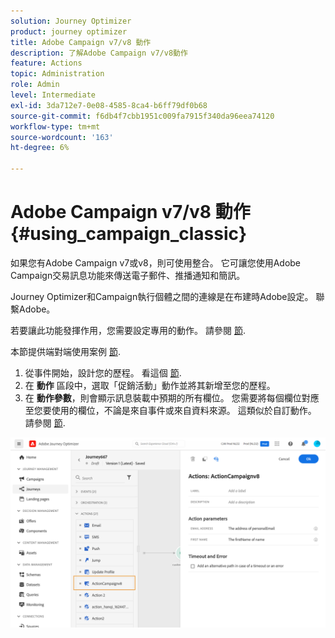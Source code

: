 ```yaml
---
solution: Journey Optimizer
product: journey optimizer
title: Adobe Campaign v7/v8 動作
description: 了解Adobe Campaign v7/v8動作
feature: Actions
topic: Administration
role: Admin
level: Intermediate
exl-id: 3da712e7-0e08-4585-8ca4-b6ff79df0b68
source-git-commit: f6db4f7cbb1951c009fa7915f340da96eea74120
workflow-type: tm+mt
source-wordcount: '163'
ht-degree: 6%

---
```


# Adobe Campaign v7/v8 動作 {#using_campaign_classic}

如果您有Adobe Campaign v7或v8，則可使用整合。 它可讓您使用Adobe Campaign交易訊息功能來傳送電子郵件、推播通知和簡訊。

Journey Optimizer和Campaign執行個體之間的連線是在布建時Adobe設定。 聯繫Adobe。

若要讓此功能發揮作用，您需要設定專用的動作。 請參閱 [節](../action/acc-action.md).

本節提供端對端使用案例 [節](../building-journeys/ajo-ac.md).

1. 從事件開始，設計您的歷程。 看這個 [節](../building-journeys/journey.md).
1. 在 **動作** 區段中，選取「促銷活動」動作並將其新增至您的歷程。
1. 在 **動作參數**，則會顯示訊息裝載中預期的所有欄位。 您需要將每個欄位對應至您要使用的欄位，不論是來自事件或來自資料來源。 這類似於自訂動作。 請參閱 [節](../building-journeys/using-custom-actions.md).

![](assets/accintegration2.png)
